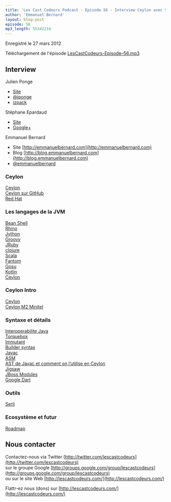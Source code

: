 ```yaml
---
title: 'Les Cast Codeurs Podcast - Episode 56 - Interview Ceylon avec Stéphane Epardaud et Emmanuel Bernard'
author: 'Emmanuel Bernard'
layout: blog-post
episode: 56
mp3_length: 55342214
---
```

Enregistré le 27 mars 2012

Téléchargement de l'épisode [LesCastCodeurs-Episode–56.mp3](http://traffic.libsyn.com/lescastcodeurs/LesCastCodeurs-Episode-56.mp3)

## Interview
Julien Ponge

- [Site](http://julien.ponge.info/)
- [@jponge](https://twitter.com/jponge)
- [izpack](http://izpack.org/)

Stéphane Epardaud

- [Site](http://stephane.epardaud.fr/)
- [Google+](https://profiles.google.com/stephane.epardaud)

Emmanuel Bernard

- Site [http://emmanuelbernard.com](http://emmanuelbernard.com)
- Blog [http://blog.emmanuelbernard.com](http://blog.emmanuelbernard.com)
- [@emmanuelbernard](https://twitter.com/emmanuelbernard)

### Ceylon
[Ceylon](http://ceylon-lang.org/)  
[Ceylon sur GitHub](https://github.com/ceylon)  
[Red Hat](http://www.redhat.com/)

### Les langages de la JVM
[Bean Shell](http://www.beanshell.org/)  
[Rhino](http://www.mozilla.org/rhino/)  
[Jython](http://www.jython.org/)  
[Groovy](http://groovy.codehaus.org/)  
[JRuby](http://jruby.org/)  
[clojure](http://clojure.org/)  
[Scala](http://www.scala-lang.org/)  
[Fantom](http://fantom.org/)  
[Gosu](http://gosu-lang.org/)  
[Kotlin](http://confluence.jetbrains.net/display/Kotlin/Welcome)  
[Ceylon](http://ceylon-lang.org)

### Ceylon Intro
[Ceylon](http://ceylon-lang.org)  
[Ceylon M2 Minitel](http://ceylon-lang.org/blog/2012/03/20/ceylon-m2-minitel/)

### Syntaxe et détails
[Interoperabilite Java](http://ceylon-lang.org/documentation/1.0/reference/interoperability/java-from-ceylon/)  
[Torquebox](http://torquebox.org/)  
[Immutant](http://immutant.org/)  
[Builder syntax](http://ceylon-lang.org/documentation/1.0/tour/named-arguments/#more_about_named_arguments)  
[Javac](http://en.wikipedia.org/wiki/Javac)  
[ASM](http://asm.ow2.org/)  
[AST de Javac et comment on l’utilise en Ceylon](http://ceylon-lang.org/blog/2011/12/08/let-it-work/)  
[Jigsaw](http://openjdk.java.net/projects/jigsaw/)  
[JBoss Modules](https://docs.jboss.org/author/display/MODULES/Home)  
[Google Dart](http://en.wikipedia.org/wiki/Dart_\(programming_language\))

### Outils
[Serli](http://www.serli.com/)

### Ecosystème et futur
[Roadmap](http://ceylon-lang.org/documentation/current/roadmap/)

## Nous contacter
Contactez-nous via Twitter [http://twitter.com/lescastcodeurs](http://twitter.com/lescastcodeurs)  
sur le groupe Google [http://groups.google.com/group/lescastcodeurs](http://groups.google.com/group/lescastcodeurs)  
ou sur le site Web [http://lescastcodeurs.com/](http://lescastcodeurs.com/)

Flattr-ez nous (dons) sur [http://lescastcodeurs.com/](http://lescastcodeurs.com/)
